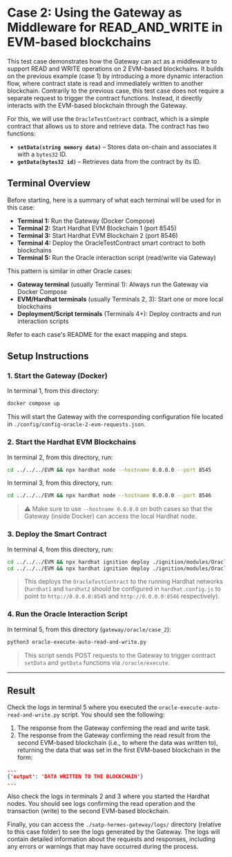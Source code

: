 # Case 2: Using the Gateway as Middleware for READ_AND_WRITE in EVM-based blockchains

This test case demonstrates how the Gateway can act as a middleware to support READ and WRITE operations on 2 EVM-based blockchains. It builds on the previous example (case 1) by introducing a more dynamic interaction flow, where contract state is read and immediately written to another blockchain. Contrarily to the previous case, this test case does not require a separate request to trigger the contract functions. Instead, it directly interacts with the EVM-based blockchain through the Gateway.

For this, we will use the `OracleTestContract` contract, which is a simple contract that allows us to store and retrieve data. The contract has two functions:

* **`setData(string memory data)`** – Stores data on-chain and associates it with a `bytes32` ID.
* **`getData(bytes32 id)`** – Retrieves data from the contract by its ID.


## Terminal Overview

Before starting, here is a summary of what each terminal will be used for in this case:

- **Terminal 1:** Run the Gateway (Docker Compose)
- **Terminal 2:** Start Hardhat EVM Blockchain 1 (port 8545)
- **Terminal 3:** Start Hardhat EVM Blockchain 2 (port 8546)
- **Terminal 4:** Deploy the OracleTestContract smart contract to both blockchains
- **Terminal 5:** Run the Oracle interaction script (read/write via Gateway)

This pattern is similar in other Oracle cases:
- **Gateway terminal** (usually Terminal 1): Always run the Gateway via Docker Compose
- **EVM/Hardhat terminals** (usually Terminals 2, 3): Start one or more local blockchains
- **Deployment/Script terminals** (Terminals 4+): Deploy contracts and run interaction scripts

Refer to each case's README for the exact mapping and steps.

## Setup Instructions

### 1. Start the Gateway (Docker)

In terminal 1, from this directory:

```bash
docker compose up
```

This will start the Gateway with the corresponding configuration file located in `./config/config-oracle-2-evm-requests.json`.



### 2. Start the Hardhat EVM Blockchains

In terminal 2, from this directory, run:

```bash
cd ../../../EVM && npx hardhat node --hostname 0.0.0.0 --port 8545
```

In terminal 3, from this directory, run:

```bash
cd ../../../EVM && npx hardhat node --hostname 0.0.0.0 --port 8546
```

> ⚠️ Make sure to use `--hostname 0.0.0.0` on both cases so that the Gateway (inside Docker) can access the local Hardhat node.



### 3. Deploy the Smart Contract

In terminal 4, from this directory, run:

```bash
cd ../../../EVM && npx hardhat ignition deploy ./ignition/modules/OracleTestContract.js --network hardhat1
cd ../../../EVM && npx hardhat ignition deploy ./ignition/modules/OracleTestContract.js --network hardhat2
```

> This deploys the `OracleTestContract` to the running Hardhat networks (`hardhat1` and `hardhat2` should be configured in `hardhat.config.js` to point to `http://0.0.0.0:8545` and `http://0.0.0.0:8546` respectively).



### 4. Run the Oracle Interaction Script

In terminal 5, from this directory (`gateway/oracle/case_2`):

```bash
python3 oracle-execute-auto-read-and-write.py
```

> This script sends POST requests to the Gateway to trigger contract `setData` and `getData` functions via `/oracle/execute`.

---

## Result

Check the logs in terminal 5 where you executed the `oracle-execute-auto-read-and-write.py` script. You should see the following:
1. The response from the Gateway confirming the read and write task.
2. The response from the Gateway confirming the read result from the second EVM-based blockchain (i.e., to where the data was written to), returning the data that was set in the first EVM-based blockchain in the form:

```json
...
{'output': 'DATA WRITTEN TO THE BLOCKCHAIN'}
...
```

Also check the logs in terminals 2 and 3 where you started the Hardhat nodes. You should see logs confirming the read operation and the transaction (write) to the second EVM-based blockchain.


Finally, you can access the `./satp-hermes-gateway/logs/` directory (relative to this case folder) to see the logs generated by the Gateway. The logs will contain detailed information about the requests and responses, including any errors or warnings that may have occurred during the process.
